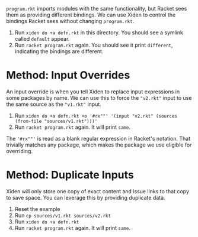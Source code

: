 `program.rkt` imports modules with the same functionality, but Racket
sees them as providing different bindings. We can use Xiden to control
the bindings Racket sees without changing `program.rkt`.

1. Run `xiden do +a defn.rkt` in this directory. You should see a symlink called `default` appear.
2. Run `racket program.rkt` again. You should see it print `different`, indicating the bindings are different.


# Method: Input Overrides

An input override is when you tell Xiden to replace input expressions
in some packages by name. We can use this to force the `"v2.rkt"`
input to use the same source as the `"v1.rkt"` input.

1. Run `xiden do +a defn.rkt +o '#rx""' '(input "v2.rkt" (sources (from-file "sources/v1.rkt")))'`
2. Run `racket program.rkt` again. It will print `same`.

The `'#rx""'` is read as a blank regular expression in Racket's
notation. That trivially matches any package, which makes the package
we use eligible for overriding.


# Method: Duplicate Inputs

Xiden will only store one copy of exact content and issue links to
that copy to save space. You can leverage this by providing duplicate
data.

1. Reset the example
2. Run `cp sources/v1.rkt sources/v2.rkt`
3. Run `xiden do +a defn.rkt`
4. Run `racket program.rkt` again. It will print `same`.
